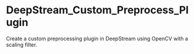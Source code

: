 # DeepStream_Custom_Preprocess_Plugin
Create a custom preprocessing plugin in DeepStream using OpenCV with a scaling filter.
